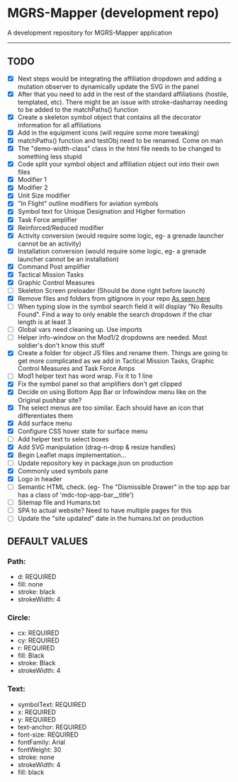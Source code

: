 # MGRS-Mapper (development repo)

A development repository for MGRS-Mapper application

---

## TODO

- [x] Next steps would be integrating the affiliation dropdown and adding a mutation observer to dynamically update the SVG in the panel
- [x] After that you need to add in the rest of the standard affiliations (hostile, templated, etc). There might be an issue with stroke-dasharray needing to be added to the matchPaths() function
- [x] Create a skeleton symbol object that contains all the decorator information for all affiliations
- [x] Add in the equipment icons (will require some more tweaking)
- [x] matchPaths() function and testObj need to be renamed. Come on man
- [x] The "demo-width-class" class in the html file needs to be changed to something less stupid
- [x] Code split your symbol object and affiliation object out into their own files
- [x] Modifier 1
- [x] Modifier 2
- [x] Unit Size modifier
- [x] "In Flight" outline modifiers for aviation symbols
- [x] Symbol text for Unique Designation and Higher formation
- [x] Task Force amplifier
- [x] Reinforced/Reduced modifier
- [x] Activity conversion (would require some logic, eg- a grenade launcher cannot be an activity)
- [x] Installation conversion (would require some logic, eg- a grenade launcher cannot be an installation)
- [x] Command Post amplifier
- [x] Tactical Mission Tasks
- [x] Graphic Control Measures
- [ ] Skeleton Screen preloader (Should be done right before launch)
- [x] Remove files and folders from gitignore in your repo [As seen here](http://www.codeblocq.com/2016/01/Untrack-files-already-added-to-git-repository-based-on-gitignore/)
- [ ] When typing slow in the symbol search field it will display "No Results Found". Find a way to only enable the search dropdown if the char length is at least 3
- [ ] Global vars need cleaning up. Use imports
- [ ] Helper info-window on the Mod1/2 dropdowns are needed. Most soldier's don't know this stuff
- [x] Create a folder for object JS files and rename them. Things are going to get more complicated as we add in Tactical Mission Tasks, Graphic Control Measures and Task Force Amps
- [ ] Mod1 helper text has word wrap. Fix it to 1 line
- [x] Fix the symbol panel so that amplifiers don't get clipped
- [x] Decide on using Bottom App Bar or Infowindow menu like on the Original pushbar site?
- [x] The select menus are too similar. Each should have an icon that differentiates them
- [x] Add surface menu
- [x] Configure CSS hover state for surface menu
- [ ] Add helper text to select boxes
- [x] Add SVG manipulation (drag-n-drop & resize handles)
- [x] Begin Leaflet maps implementation...
- [ ] Update repository key in package.json on production
- [x] Commonly used symbols pane
- [x] Logo in header
- [ ] Semantic HTML check. (eg- The "Dismissible Drawer" in the top app bar has a class of 'mdc-top-app-bar\_\_title')
- [ ] Sitemap file and Humans.txt
- [ ] SPA to actual website? Need to have multiple pages for this
- [ ] Update the "site updated" date in the humans.txt on production

## DEFAULT VALUES

### Path:

- d: REQUIRED
- fill: none
- stroke: black
- strokeWidth: 4

### Circle:

- cx: REQUIRED
- cy: REQUIRED
- r: REQUIRED
- fill: Black
- stroke: Black
- strokeWidth: 4

### Text:

- symbolText: REQUIRED
- x: REQUIRED
- y: REQUIRED
- text-anchor: REQUIRED
- font-size: REQUIRED
- fontFamily: Arial
- fontWeight: 30
- stroke: none
- strokeWidth: 4
- fill: black
